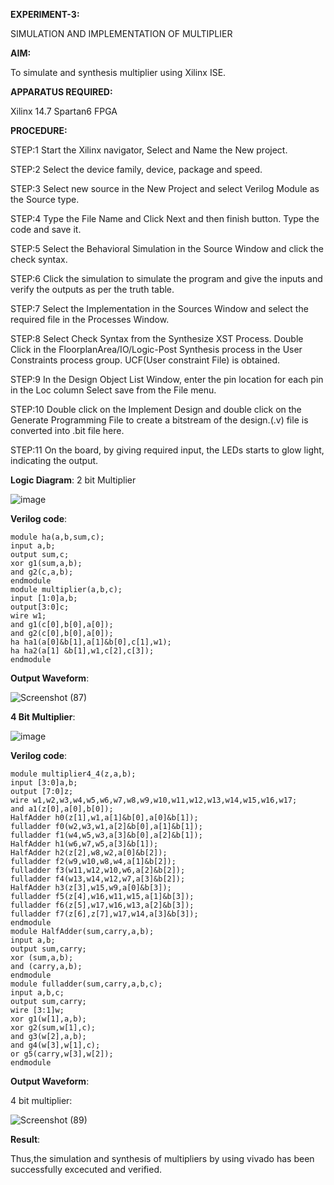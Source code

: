 
**EXPERIMENT-3:**

SIMULATION AND IMPLEMENTATION OF MULTIPLIER

**AIM:**

 To simulate and synthesis multiplier using Xilinx ISE.

**APPARATUS REQUIRED:**

Xilinx 14.7
Spartan6 FPGA
  
**PROCEDURE:**

STEP:1  Start  the Xilinx navigator, Select and Name the New project.


STEP:2  Select the device family, device, package and speed. 


STEP:3  Select new source in the New Project and select Verilog Module as the Source type. 


STEP:4  Type the File Name and Click Next and then finish button. Type the code and save it.


STEP:5  Select the Behavioral Simulation in the Source Window and click the check syntax.   


STEP:6  Click the simulation to simulate the program and  give the inputs and verify the outputs as per the truth table.    


STEP:7  Select the Implementation in the Sources Window and select the required file in the Processes Window.


STEP:8  Select Check Syntax from the Synthesize  XST Process. Double Click in the  FloorplanArea/IO/Logic-Post Synthesis process in the User Constraints process group. UCF(User constraint File) is obtained. 


STEP:9  In the Design Object List Window, enter the pin location for each pin in the Loc column Select save from the File menu.


STEP:10 Double click on the Implement Design and double click on the Generate Programming File to create a bitstream of the design.(.v) file is converted into .bit file here.


STEP:11  On the board, by giving required input, the LEDs starts to glow light, indicating the output.



**Logic Diagram**:
2 bit Multiplier

![image](https://github.com/navaneethans/VLSI-LAB-EXP-3/assets/6987778/7713750f-65e6-41c0-8082-5005eac4031c)

**Verilog code**:

```
module ha(a,b,sum,c);
input a,b;
output sum,c;
xor g1(sum,a,b);
and g2(c,a,b);
endmodule
module multiplier(a,b,c);
input [1:0]a,b;
output[3:0]c;
wire w1;
and g1(c[0],b[0],a[0]);
and g2(c[0],b[0],a[0]);
ha ha1(a[0]&b[1],a[1]&b[0],c[1],w1);
ha ha2(a[1] &b[1],w1,c[2],c[3]);
endmodule
```

**Output Waveform**:


![Screenshot (87)](https://github.com/porkodivasu/VLSI-LAB-EXP-3/assets/160757120/8da705ff-42aa-4c1c-bd9d-a6765d051ce7)



**4 Bit Multiplier**:

![image](https://github.com/navaneethans/VLSI-LAB-EXP-3/assets/6987778/d95215dd-8cf1-4e08-93cc-96adfdd7fbdc)


**Verilog code**:

```
module multiplier4_4(z,a,b);
input [3:0]a,b;
output [7:0]z;
wire w1,w2,w3,w4,w5,w6,w7,w8,w9,w10,w11,w12,w13,w14,w15,w16,w17;
and a1(z[0],a[0],b[0]);
HalfAdder h0(z[1],w1,a[1]&b[0],a[0]&b[1]);
fulladder f0(w2,w3,w1,a[2]&b[0],a[1]&b[1]);
fulladder f1(w4,w5,w3,a[3]&b[0],a[2]&b[1]);
HalfAdder h1(w6,w7,w5,a[3]&b[1]);
HalfAdder h2(z[2],w8,w2,a[0]&b[2]);
fulladder f2(w9,w10,w8,w4,a[1]&b[2]);
fulladder f3(w11,w12,w10,w6,a[2]&b[2]);
fulladder f4(w13,w14,w12,w7,a[3]&b[2]);
HalfAdder h3(z[3],w15,w9,a[0]&b[3]);
fulladder f5(z[4],w16,w11,w15,a[1]&b[3]);
fulladder f6(z[5],w17,w16,w13,a[2]&b[3]);
fulladder f7(z[6],z[7],w17,w14,a[3]&b[3]);
endmodule
module HalfAdder(sum,carry,a,b);
input a,b;
output sum,carry;
xor (sum,a,b);
and (carry,a,b);
endmodule
module fulladder(sum,carry,a,b,c);
input a,b,c;
output sum,carry;
wire [3:1]w;
xor g1(w[1],a,b);
xor g2(sum,w[1],c);
and g3(w[2],a,b);
and g4(w[3],w[1],c);
or g5(carry,w[3],w[2]);
endmodule
```

**Output Waveform**:

4 bit multiplier:

![Screenshot (89)](https://github.com/porkodivasu/VLSI-LAB-EXP-3/assets/160757120/46bbf351-4150-40b4-8ef2-a754e49a4a36)


**Result**:

Thus,the simulation and synthesis of multipliers by using vivado has been successfully excecuted and verified.


